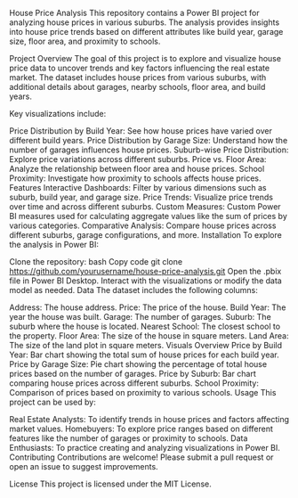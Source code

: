 House Price Analysis
This repository contains a Power BI project for analyzing house prices in various suburbs. The analysis provides insights into house price trends based on different attributes like build year, garage size, floor area, and proximity to schools.

Project Overview
The goal of this project is to explore and visualize house price data to uncover trends and key factors influencing the real estate market. The dataset includes house prices from various suburbs, with additional details about garages, nearby schools, floor area, and build years.

Key visualizations include:

Price Distribution by Build Year: See how house prices have varied over different build years.
Price Distribution by Garage Size: Understand how the number of garages influences house prices.
Suburb-wise Price Distribution: Explore price variations across different suburbs.
Price vs. Floor Area: Analyze the relationship between floor area and house prices.
School Proximity: Investigate how proximity to schools affects house prices.
Features
Interactive Dashboards: Filter by various dimensions such as suburb, build year, and garage size.
Price Trends: Visualize price trends over time and across different suburbs.
Custom Measures: Custom Power BI measures used for calculating aggregate values like the sum of prices by various categories.
Comparative Analysis: Compare house prices across different suburbs, garage configurations, and more.
Installation
To explore the analysis in Power BI:

Clone the repository:
bash
Copy code
git clone https://github.com/yourusername/house-price-analysis.git
Open the .pbix file in Power BI Desktop.
Interact with the visualizations or modify the data model as needed.
Data
The dataset includes the following columns:

Address: The house address.
Price: The price of the house.
Build Year: The year the house was built.
Garage: The number of garages.
Suburb: The suburb where the house is located.
Nearest School: The closest school to the property.
Floor Area: The size of the house in square meters.
Land Area: The size of the land plot in square meters.
Visuals Overview
Price by Build Year: Bar chart showing the total sum of house prices for each build year.
Price by Garage Size: Pie chart showing the percentage of total house prices based on the number of garages.
Price by Suburb: Bar chart comparing house prices across different suburbs.
School Proximity: Comparison of prices based on proximity to various schools.
Usage
This project can be used by:

Real Estate Analysts: To identify trends in house prices and factors affecting market values.
Homebuyers: To explore price ranges based on different features like the number of garages or proximity to schools.
Data Enthusiasts: To practice creating and analyzing visualizations in Power BI.
Contributing
Contributions are welcome! Please submit a pull request or open an issue to suggest improvements.

License
This project is licensed under the MIT License.
